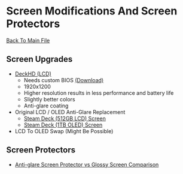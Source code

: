 # Screen Modifications And Screen Protectors
[Back To Main File](../../README.md)

## Screen Upgrades
- [DeckHD (LCD)](https://www.deckhd.com/)
    - Needs custom BIOS [(Download)](https://www.deckhd.com/downloads/)
    - 1920x1200
    - Higher resolution results in less performance and battery life
    - Slightly better colors
    - Anti-glare coating
- Original LCD / OLED Anti-Glare Replacement
    - [Steam Deck (512GB LCD) Screen](https://www.ifixit.com/products/steam-deck-512gb-screen)
    - [Steam Deck (1TB OLED) Screen](https://www.ifixit.com/products/steam-deck-oled-1tb-screen)
- LCD To OLED Swap (Might Be Possible)

## Screen Protectors
- [Anti-glare Screen Protector vs Glossy Screen Comparison](https://www.reddit.com/r/SteamDeck_2/comments/1bbhsdg/antiglare_glossy_screen_protectors_comparison/)
